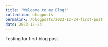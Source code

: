 ```yaml
---
title: "Welcome to my Blog!"
collection: blogposts
permalink: /blogposts/2023-12-24-first-post
date: 2023-12-24
---
```


Testing for first blog post
